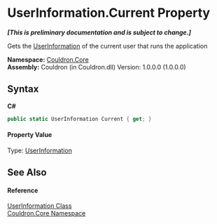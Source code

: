 # UserInformation.Current Property 
 _**\[This is preliminary documentation and is subject to change.\]**_

Gets the <a href="T_Couldron_Core_UserInformation">UserInformation</a> of the current user that runs the application

**Namespace:**&nbsp;<a href="N_Couldron_Core">Couldron.Core</a><br />**Assembly:**&nbsp;Couldron (in Couldron.dll) Version: 1.0.0.0 (1.0.0.0)

## Syntax

**C#**<br />
``` C#
public static UserInformation Current { get; }
```


#### Property Value
Type: <a href="T_Couldron_Core_UserInformation">UserInformation</a>

## See Also


#### Reference
<a href="T_Couldron_Core_UserInformation">UserInformation Class</a><br /><a href="N_Couldron_Core">Couldron.Core Namespace</a><br />